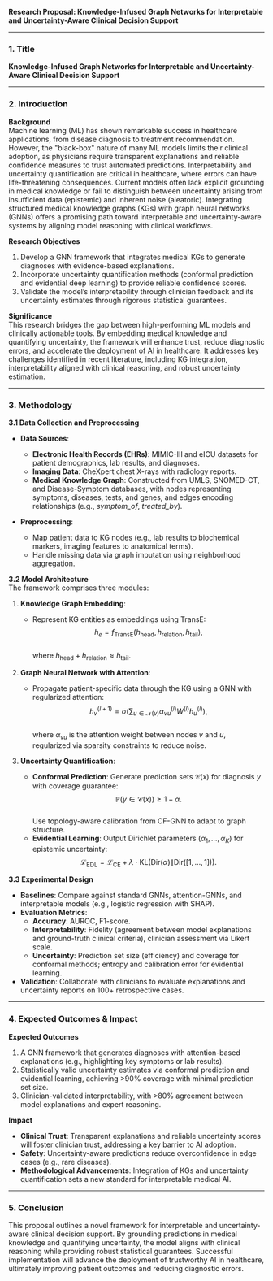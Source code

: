 **Research Proposal: Knowledge-Infused Graph Networks for Interpretable and Uncertainty-Aware Clinical Decision Support**

---

### 1. **Title**  
**Knowledge-Infused Graph Networks for Interpretable and Uncertainty-Aware Clinical Decision Support**

---

### 2. **Introduction**  
**Background**  
Machine learning (ML) has shown remarkable success in healthcare applications, from disease diagnosis to treatment recommendation. However, the "black-box" nature of many ML models limits their clinical adoption, as physicians require transparent explanations and reliable confidence measures to trust automated predictions. Interpretability and uncertainty quantification are critical in healthcare, where errors can have life-threatening consequences. Current models often lack explicit grounding in medical knowledge or fail to distinguish between uncertainty arising from insufficient data (epistemic) and inherent noise (aleatoric). Integrating structured medical knowledge graphs (KGs) with graph neural networks (GNNs) offers a promising path toward interpretable and uncertainty-aware systems by aligning model reasoning with clinical workflows.

**Research Objectives**  
1. Develop a GNN framework that integrates medical KGs to generate diagnoses with evidence-based explanations.  
2. Incorporate uncertainty quantification methods (conformal prediction and evidential deep learning) to provide reliable confidence scores.  
3. Validate the model’s interpretability through clinician feedback and its uncertainty estimates through rigorous statistical guarantees.  

**Significance**  
This research bridges the gap between high-performing ML models and clinically actionable tools. By embedding medical knowledge and quantifying uncertainty, the framework will enhance trust, reduce diagnostic errors, and accelerate the deployment of AI in healthcare. It addresses key challenges identified in recent literature, including KG integration, interpretability aligned with clinical reasoning, and robust uncertainty estimation.

---

### 3. **Methodology**  
**3.1 Data Collection and Preprocessing**  
- **Data Sources**:  
  - **Electronic Health Records (EHRs)**: MIMIC-III and eICU datasets for patient demographics, lab results, and diagnoses.  
  - **Imaging Data**: CheXpert chest X-rays with radiology reports.  
  - **Medical Knowledge Graph**: Constructed from UMLS, SNOMED-CT, and Disease-Symptom databases, with nodes representing symptoms, diseases, tests, and genes, and edges encoding relationships (e.g., *symptom_of*, *treated_by*).  

- **Preprocessing**:  
  - Map patient data to KG nodes (e.g., lab results to biochemical markers, imaging features to anatomical terms).  
  - Handle missing data via graph imputation using neighborhood aggregation.  

**3.2 Model Architecture**  
The framework comprises three modules:  
1. **Knowledge Graph Embedding**:  
   - Represent KG entities as embeddings using TransE:  
     $$h_e = f_{\text{TransE}}(h_{\text{head}}, h_{\text{relation}}, h_{\text{tail}}),$$  
     where $h_{\text{head}} + h_{\text{relation}} \approx h_{\text{tail}}$.  

2. **Graph Neural Network with Attention**:  
   - Propagate patient-specific data through the KG using a GNN with regularized attention:  
     $$h_v^{(l+1)} = \sigma\left(\sum_{u \in \mathcal{N}(v)} \alpha_{vu}^{(l)} W^{(l)} h_u^{(l)}\right),$$  
     where $\alpha_{vu}$ is the attention weight between nodes $v$ and $u$, regularized via sparsity constraints to reduce noise.  

3. **Uncertainty Quantification**:  
   - **Conformal Prediction**: Generate prediction sets $\mathcal{C}(x)$ for diagnosis $y$ with coverage guarantee:  
     $$\mathbb{P}(y \in \mathcal{C}(x)) \geq 1 - \alpha.$$  
     Use topology-aware calibration from CF-GNN to adapt to graph structure.  
   - **Evidential Learning**: Output Dirichlet parameters $(\alpha_1, \dots, \alpha_K)$ for epistemic uncertainty:  
     $$\mathcal{L}_{\text{EDL}} = \mathcal{L}_{\text{CE}} + \lambda \cdot \text{KL}\left(\text{Dir}(\alpha) \| \text{Dir}([1, \dots, 1])\right).$$  

**3.3 Experimental Design**  
- **Baselines**: Compare against standard GNNs, attention-GNNs, and interpretable models (e.g., logistic regression with SHAP).  
- **Evaluation Metrics**:  
  - **Accuracy**: AUROC, F1-score.  
  - **Interpretability**: Fidelity (agreement between model explanations and ground-truth clinical criteria), clinician assessment via Likert scale.  
  - **Uncertainty**: Prediction set size (efficiency) and coverage for conformal methods; entropy and calibration error for evidential learning.  
- **Validation**: Collaborate with clinicians to evaluate explanations and uncertainty reports on 100+ retrospective cases.  

---

### 4. **Expected Outcomes & Impact**  
**Expected Outcomes**  
1. A GNN framework that generates diagnoses with attention-based explanations (e.g., highlighting key symptoms or lab results).  
2. Statistically valid uncertainty estimates via conformal prediction and evidential learning, achieving >90% coverage with minimal prediction set size.  
3. Clinician-validated interpretability, with >80% agreement between model explanations and expert reasoning.  

**Impact**  
- **Clinical Trust**: Transparent explanations and reliable uncertainty scores will foster clinician trust, addressing a key barrier to AI adoption.  
- **Safety**: Uncertainty-aware predictions reduce overconfidence in edge cases (e.g., rare diseases).  
- **Methodological Advancements**: Integration of KGs and uncertainty quantification sets a new standard for interpretable medical AI.  

---

### 5. **Conclusion**  
This proposal outlines a novel framework for interpretable and uncertainty-aware clinical decision support. By grounding predictions in medical knowledge and quantifying uncertainty, the model aligns with clinical reasoning while providing robust statistical guarantees. Successful implementation will advance the deployment of trustworthy AI in healthcare, ultimately improving patient outcomes and reducing diagnostic errors.